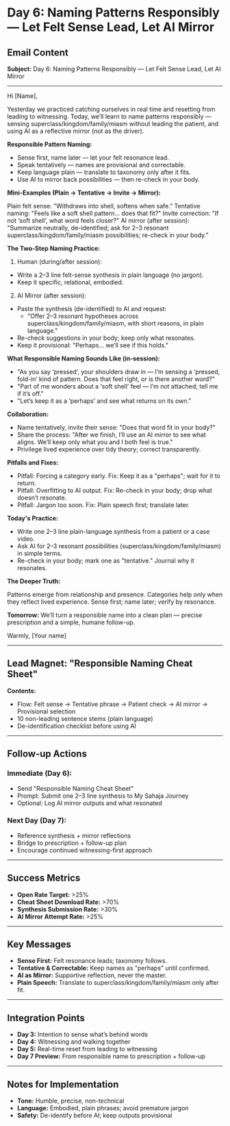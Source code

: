 # Day 6: Naming Patterns Responsibly — Let Felt Sense Lead, Let AI Mirror

## **Email Content**

**Subject:** Day 6: Naming Patterns Responsibly — Let Felt Sense Lead, Let AI Mirror

---

Hi [Name],

Yesterday we practiced catching ourselves in real time and resetting from leading to witnessing. Today, we’ll learn to name patterns responsibly — sensing superclass/kingdom/family/miasm without leading the patient, and using AI as a reflective mirror (not as the driver).

**Responsible Pattern Naming:**

- Sense first, name later — let your felt resonance lead.
- Speak tentatively — names are provisional and correctable.
- Keep language plain — translate to taxonomy only after it fits.
- Use AI to mirror back possibilities — then re-check in your body.

**Mini-Examples (Plain → Tentative → Invite → Mirror):**

Plain felt sense: "Withdraws into shell, softens when safe."
Tentative naming: "Feels like a soft shell pattern… does that fit?"
Invite correction: "If not ‘soft shell’, what word feels closer?"
AI mirror (after session): "Summarize neutrally, de-identified; ask for 2–3 resonant superclass/kingdom/family/miasm possibilities; re-check in your body."

**The Two-Step Naming Practice:**

1) Human (during/after session):
- Write a 2–3 line felt-sense synthesis in plain language (no jargon).
- Keep it specific, relational, embodied.

2) AI Mirror (after session):
- Paste the synthesis (de-identified) to AI and request:
  - "Offer 2–3 resonant hypotheses across superclass/kingdom/family/miasm, with short reasons, in plain language."
- Re-check suggestions in your body; keep only what resonates.
- Keep it provisional: "Perhaps… we’ll see if this holds."

**What Responsible Naming Sounds Like (in-session):**

- "As you say ‘pressed’, your shoulders draw in — I’m sensing a ‘pressed, fold-in’ kind of pattern. Does that feel right, or is there another word?"
- "Part of me wonders about a ‘soft shell’ feel — I’m not attached; tell me if it’s off."
- "Let’s keep it as a ‘perhaps’ and see what returns on its own."

**Collaboration:**

- Name tentatively, invite their sense: "Does that word fit in your body?"
- Share the process: "After we finish, I’ll use an AI mirror to see what aligns. We’ll keep only what you and I both feel is true."
- Privilege lived experience over tidy theory; correct transparently.

**Pitfalls and Fixes:**

- Pitfall: Forcing a category early. Fix: Keep it as a "perhaps"; wait for it to return.
- Pitfall: Overfitting to AI output. Fix: Re-check in your body; drop what doesn’t resonate.
- Pitfall: Jargon too soon. Fix: Plain speech first; translate later.

**Today's Practice:**

- Write one 2–3 line plain-language synthesis from a patient or a case video.
- Ask AI for 2–3 resonant possibilities (superclass/kingdom/family/miasm) in simple terms.
- Re-check in your body; mark one as "tentative." Journal why it resonates.

**The Deeper Truth:**

Patterns emerge from relationship and presence. Categories help only when they reflect lived experience. Sense first; name later; verify by resonance.

**Tomorrow:** We’ll turn a responsible name into a clean plan — precise prescription and a simple, humane follow-up.

Warmly,
[Your name]

---

## **Lead Magnet: "Responsible Naming Cheat Sheet"**

**Contents:**
- Flow: Felt sense → Tentative phrase → Patient check → AI mirror → Provisional selection
- 10 non-leading sentence stems (plain language)
- De-identification checklist before using AI

---

## **Follow-up Actions**

### **Immediate (Day 6):**
- Send "Responsible Naming Cheat Sheet"
- Prompt: Submit one 2–3 line synthesis to My Sahaja Journey
- Optional: Log AI mirror outputs and what resonated

### **Next Day (Day 7):**
- Reference synthesis + mirror reflections
- Bridge to prescription + follow-up plan
- Encourage continued witnessing-first approach

---

## **Success Metrics**

- **Open Rate Target:** >25%
- **Cheat Sheet Download Rate:** >70%
- **Synthesis Submission Rate:** >30%
- **AI Mirror Attempt Rate:** >25%

---

## **Key Messages**

- **Sense First:** Felt resonance leads; taxonomy follows.
- **Tentative & Correctable:** Keep names as "perhaps" until confirmed.
- **AI as Mirror:** Supportive reflection, never the master.
- **Plain Speech:** Translate to superclass/kingdom/family/miasm only after fit.

---

## **Integration Points**

- **Day 3:** Intention to sense what’s behind words
- **Day 4:** Witnessing and walking together
- **Day 5:** Real-time reset from leading to witnessing
- **Day 7 Preview:** From responsible name to prescription + follow-up

---

## **Notes for Implementation**

- **Tone:** Humble, precise, non-technical
- **Language:** Embodied, plain phrases; avoid premature jargon
- **Safety:** De-identify before AI; keep outputs provisional
